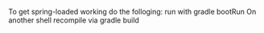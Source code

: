 
To get spring-loaded working do the folloging:
run with 
gradle bootRun
On another shell recompile via 
gradle build
 